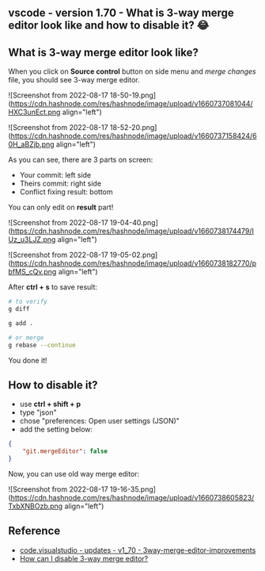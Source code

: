 ## vscode - version 1.70 - What is 3-way merge editor look like and how to disable it? 😂

## What is 3-way merge editor look like?

When you click on **Source control** button on side menu and _merge changes_ file, you should see 3-way merge editor.

![Screenshot from 2022-08-17 18-50-19.png](https://cdn.hashnode.com/res/hashnode/image/upload/v1660737081044/HXC3unEct.png align="left")

![Screenshot from 2022-08-17 18-52-20.png](https://cdn.hashnode.com/res/hashnode/image/upload/v1660737158424/60H_aBZjb.png align="left")

As you can see, there are 3 parts on screen:

- Your commit: left side
- Theirs commit: right side
- Conflict fixing result: bottom

You can only edit on **result** part!


![Screenshot from 2022-08-17 19-04-40.png](https://cdn.hashnode.com/res/hashnode/image/upload/v1660738174479/IUz_u3LJZ.png align="left")

![Screenshot from 2022-08-17 19-05-02.png](https://cdn.hashnode.com/res/hashnode/image/upload/v1660738182770/pbfMS_cQv.png align="left")

After **ctrl + s** to save result:

```sh
# to verify
g diff

g add .

# or merge
g rebase --continue
```

You done it!

## How to disable it?

- use **ctrl + shift + p**
- type "json"
- chose "preferences: Open user settings (JSON)"
- add the setting below:

```json
{
    "git.mergeEditor": false
}
```

Now, you can use old way merge editor:

![Screenshot from 2022-08-17 19-16-35.png](https://cdn.hashnode.com/res/hashnode/image/upload/v1660738605823/TxbXNBOzb.png align="left")

## Reference

- [code.visualstudio - updates - v1_70 - 3way-merge-editor-improvements](https://code.visualstudio.com/updates/v1_70#_3way-merge-editor-improvements)
- [How can I disable 3-way merge editor?](https://github.com/microsoft/vscode/issues/157361)
